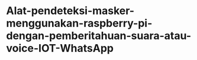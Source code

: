 # Alat-pendeteksi-masker-menggunakan-raspberry-pi-dengan-pemberitahuan-suara-atau-voice-IOT-WhatsApp